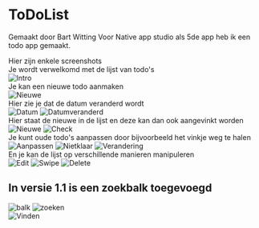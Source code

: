 # ToDoList
Gemaakt door Bart Witting
Voor Native app studio als 5de app heb ik een todo app gemaakt. 

Hier zijn enkele screenshots <br/>
Je wordt verwelkomd met de lijst van todo's <br/>
![Intro](/doc/Welkom.png) <br/>
Je kan een nieuwe todo aanmaken <br/>
![Nieuwe](/doc/Nieuwe.png) <br/>
Hier zie je dat de datum veranderd wordt <br/>
![Datum](/doc/Datum.png)
![Datumveranderd](/doc/Datum2.png) <br/>
Hier staat de nieuwe in de lijst en deze kan dan ook aangevinkt worden <br/>
![Nieuwe](/doc/Welkomnieuw.png)
![Check](/doc/Welkomvink.png) <br/>
Je kunt oude todo's aanpassen door bijvoorbeeld het vinkje weg te halen <br/>
![Aanpassen](/doc/Aanpassen.png) 
![Nietklaar](/doc/unvink.png) 
![Verandering](/doc/resultaat.png) <br/>
En je kan de lijst op verschillende manieren manipuleren <br/>
![Edit](/doc/Edit.png)
![Swipe](/doc/Swipe.png)
![Delete](/doc/Delete.png) <br/>

## In versie 1.1 is een zoekbalk toegevoegd
![balk](/doc/Search1.png)
![zoeken](/doc/Search2.png) <br/>
![Vinden](/doc/Search3.png) <br/>
